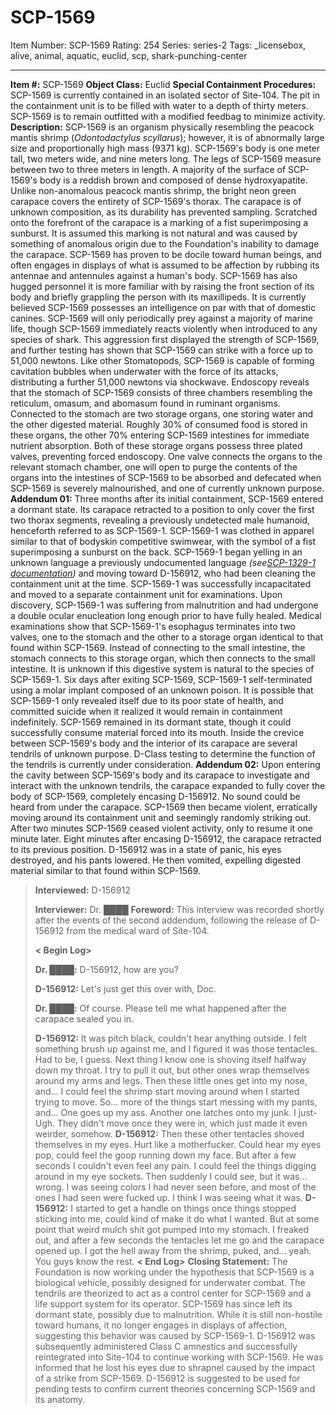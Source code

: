 # SCP-1569
Item Number: SCP-1569
Rating: 254
Series: series-2
Tags: _licensebox, alive, animal, aquatic, euclid, scp, shark-punching-center

---

**Item #:** SCP-1569
**Object Class:** Euclid
**Special Containment Procedures:** SCP-1569 is currently contained in an isolated sector of Site-104. The pit in the containment unit is to be filled with water to a depth of thirty meters. SCP-1569 is to remain outfitted with a modified feedbag to minimize activity.
**Description:** SCP-1569 is an organism physically resembling the peacock mantis shrimp (_Odontodactylus scyllarus_); however, it is of abnormally large size and proportionally high mass (9371 kg). SCP-1569's body is one meter tall, two meters wide, and nine meters long. The legs of SCP-1569 measure between two to three meters in length. A majority of the surface of SCP-1569's body is a reddish brown and composed of dense hydroxyapatite. Unlike non-anomalous peacock mantis shrimp, the bright neon green carapace covers the entirety of SCP-1569's thorax. The carapace is of unknown composition, as its durability has prevented sampling. Scratched onto the forefront of the carapace is a marking of a fist superimposing a sunburst. It is assumed this marking is not natural and was caused by something of anomalous origin due to the Foundation's inability to damage the carapace.
SCP-1569 has proven to be docile toward human beings, and often engages in displays of what is assumed to be affection by rubbing its antennae and antennules against a human's body. SCP-1569 has also hugged personnel it is more familiar with by raising the front section of its body and briefly grappling the person with its maxillipeds. It is currently believed SCP-1569 possesses an intelligence on par with that of domestic canines. SCP-1569 will only periodically prey against a majority of marine life, though SCP-1569 immediately reacts violently when introduced to any species of shark. This aggression first displayed the strength of SCP-1569, and further testing has shown that SCP-1569 can strike with a force up to 51,000 newtons. Like other Stomatopods, SCP-1569 is capable of forming cavitation bubbles when underwater with the force of its attacks, distributing a further 51,000 newtons via shockwave.
Endoscopy reveals that the stomach of SCP-1569 consists of three chambers resembling the reticulum, omasum, and abomasum found in ruminant organisms. Connected to the stomach are two storage organs, one storing water and the other digested material. Roughly 30% of consumed food is stored in these organs, the other 70% entering SCP-1569 intestines for immediate nutrient absorption. Both of these storage organs possess three plated valves, preventing forced endoscopy. One valve connects the organs to the relevant stomach chamber, one will open to purge the contents of the organs into the intestines of SCP-1569 to be absorbed and defecated when SCP-1569 is severely malnourished, and one of currently unknown purpose.
**Addendum 01:** Three months after its initial containment, SCP-1569 entered a dormant state. Its carapace retracted to a position to only cover the first two thorax segments, revealing a previously undetected male humanoid, henceforth referred to as SCP-1569-1. SCP-1569-1 was clothed in apparel similar to that of bodyskin competitive swimwear, with the symbol of a fist superimposing a sunburst on the back. SCP-1569-1 began yelling in an unknown language a previously undocumented language _(see[SCP-1329-1 documentation](/scp-1329))_ and moving toward D-156912, who had been cleaning the containment unit at the time. SCP-1569-1 was successfully incapacitated and moved to a separate containment unit for examinations.
Upon discovery, SCP-1569-1 was suffering from malnutrition and had undergone a double ocular enucleation long enough prior to have fully healed. Medical examinations show that SCP-1569-1's esophagus terminates into two valves, one to the stomach and the other to a storage organ identical to that found within SCP-1569. Instead of connecting to the small intestine, the stomach connects to this storage organ, which then connects to the small intestine. It is unknown if this digestive system is natural to the species of SCP-1569-1.
Six days after exiting SCP-1569, SCP-1569-1 self-terminated using a molar implant composed of an unknown poison. It is possible that SCP-1569-1 only revealed itself due to its poor state of health, and committed suicide when it realized it would remain in containment indefinitely.
SCP-1569 remained in its dormant state, though it could successfully consume material forced into its mouth. Inside the crevice between SCP-1569's body and the interior of its carapace are several tendrils of unknown purpose. D-Class testing to determine the function of the tendrils is currently under consideration.
**Addendum 02:** Upon entering the cavity between SCP-1569's body and its carapace to investigate and interact with the unknown tendrils, the carapace expanded to fully cover the body of SCP-1569, completely encasing D-156912. No sound could be heard from under the carapace. SCP-1569 then became violent, erratically moving around its containment unit and seemingly randomly striking out. After two minutes SCP-1569 ceased violent activity, only to resume it one minute later. Eight minutes after encasing D-156912, the carapace retracted to its previous position. D-156912 was in a state of panic, his eyes destroyed, and his pants lowered. He then vomited, expelling digested material similar to that found within SCP-1569.
> **Interviewed:** D-156912  
>    
>  **Interviewer:** Dr. ████
> **Foreword:** This interview was recorded shortly after the events of the second addendum, following the release of D-156912 from the medical ward of Site-104.  
>    
>  **< Begin Log>**  
>    
>  **Dr. ████:** D-156912, how are you?  
>    
>  **D-156912:** Let's just get this over with, Doc.  
>    
>  **Dr. ████:** Of course. Please tell me what happened after the carapace sealed you in.  
>    
>  **D-156912:** It was pitch black, couldn't hear anything outside. I felt something brush up against me, and I figured it was those tentacles. Had to be, I guess. Next thing I know one is shoving itself halfway down my throat. I try to pull it out, but other ones wrap themselves around my arms and legs. Then these little ones get into my nose, and… I could feel the shrimp start moving around when I started trying to move. So… more of the things start messing with my pants, and… One goes up my ass. Another one latches onto my junk. I just- Ugh. They didn't move once they were in, which just made it even weirder, somehow.
> **D-156912:** Then these other tentacles shoved themselves in my eyes. Hurt like a motherfucker. Could hear my eyes pop, could feel the goop running down my face. But after a few seconds I couldn't even feel any pain. I could feel the things digging around in my eye sockets. Then suddenly I could see, but it was… wrong. I was seeing colors I had never seen before, and most of the ones I had seen were fucked up. I think I was seeing what it was.
> **D-156912:** I started to get a handle on things once things stopped sticking into me, could kind of make it do what I wanted. But at some point that weird mulch shit got pumped into my stomach. I freaked out, and after a few seconds the tentacles let me go and the carapace opened up. I got the hell away from the shrimp, puked, and… yeah. You guys know the rest.
> **< End Log>**
> **Closing Statement:** The Foundation is now working under the hypothesis that SCP-1569 is a biological vehicle, possibly designed for underwater combat. The tendrils are theorized to act as a control center for SCP-1569 and a life support system for its operator.
> SCP-1569 has since left its dormant state, possibly due to malnutrition. While it is still non-hostile toward humans, it no longer engages in displays of affection, suggesting this behavior was caused by SCP-1569-1.
> D-156912 was subsequently administered Class C amnestics and successfully reintegrated into Site-104 to continue working with SCP-1569. He was informed that he lost his eyes due to shrapnel caused by the impact of a strike from SCP-1569. D-156912 is suggested to be used for pending tests to confirm current theories concerning SCP-1569 and its anatomy.